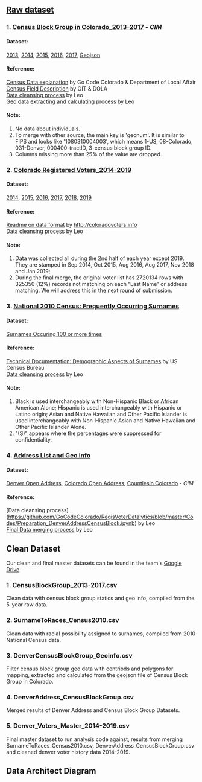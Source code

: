 ## [Raw dataset](https://drive.google.com/drive/folders/1-YH2q9zUzGlb3osYTGMf4n9hRPZo4OUE)

### 1. [Census Block Group in Colorado_2013-2017](https://data.colorado.gov/browse?q=census%20block%20groups&sortBy=relevance) - *CIM*

#### Dataset:
[2013](https://data.colorado.gov/Demographics/Census-Block-Groups-in-Colorado-2013/9gri-r239),
[2014](https://data.colorado.gov/Demographics/Census-Block-Groups-in-Colorado-2014/cmkv-zd4f), 
[2015](https://data.colorado.gov/Demographics/Census-Block-Groups-in-Colorado-2015/6hee-tnp6), 
[2016](https://data.colorado.gov/Demographics/Census-Block-Groups-in-Colorado-2016/iku4-4bpx), 
[2017](https://data.colorado.gov/Demographics/Census-Block-Groups-in-Colorado-2017/ty5m-9xub), 
[Geojson](https://data.colorado.gov/Demographics/Census-Block-Groups-in-Colorado-2010/kfm9-mvzv) <br>

#### Reference: 
[Census Data explanation](https://github.com/GoCodeColorado/GoCodeColorado-kbase-public/blob/187410313442847c357e04fb553a121941b297bf/Resources_for_Participants/Data/DOLA_Census_Data_GoCodeColorado.pdf) by Go Code Colorado & Department of Local Affair<br>
[Census Field Description](https://data.colorado.gov/Demographics/Census-Field-Descriptions/qten-sdpn/data) by OIT & DOLA<br>
[Data cleansing process](https://github.com/GoCodeColorado/RegisVoterDatalytics/blob/master/Codes/Preparation_CensusBlockGroup%202013-2017.ipynb) by Leo<br>
[Geo data extracting and calculating process](https://github.com/GoCodeColorado/RegisVoterDatalytics/blob/master/Codes/Preparation_DenverGeoCensesBlockGroup.ipynb) by Leo

#### Note:
1. No data about individuals.
2. To merge with other source, the main key is 'geonum'. It is similar to FIPS and looks like '1080310004003', which means 1-US, 08-Colorado, 031-Denver, 000400-tractID, 3-census block group ID.
3. Columns missing more than 25% of the value are dropped.


### 2. [Colorado Registered Voters_2014-2019](http://coloradovoters.info)

#### Dataset: 
[2014](http://coloradovoters.info/downloads/20140902/), 
[2015](http://coloradovoters.info/downloads/20151001/), 
[2016](http://coloradovoters.info/downloads/20160601/), 
[2017](http://coloradovoters.info/downloads/20170801/), 
[2018](http://coloradovoters.info/downloads/20181101/),
[2019](http://coloradovoters.info/downloads/20190101/) <br>

#### Reference: 
[Readme on data format](http://coloradovoters.info/downloads/readme.doc) by http://coloradovoters.info<br>
[Data cleansing process](https://github.com/GoCodeColorado/RegisVoterDatalytics/blob/master/Codes/Preparation_DenverVoters2014_2019.ipynb) by Leo

#### Note:
1. Data was collected all during the 2nd half of each year except 2019. They are stamped in Sep 2014, Oct 2015, Aug 2016, Aug 2017, Nov 2018 and Jan 2019;
2. During the final merge, the original voter list has 2720134 rows with 325350 (12%)  records not matching on each “Last Name” or address matching. We will address this in the next round of submission.

### 3. [National 2010 Census: Frequently Occurring Surnames](https://www.census.gov/topics/population/genealogy/data/2010_surnames.html)

#### Dataset:
[Surnames Occuring 100 or more times](https://www2.census.gov/topics/genealogy/2010surnames/names.zip)

#### Reference:
[Technical Documentation: Demographic Aspects of Surnames](https://www2.census.gov/topics/genealogy/2010surnames/surnames.pdf) by US Census Bureau<br>
[Data cleansing process](https://github.com/GoCodeColorado/RegisVoterDatalytics/blob/master/Codes/Preparation_Surnames_2010Census_Full_CSV.ipynb) by Leo

#### Note:
1. Black is used interchangeably with Non-Hispanic Black or African American Alone; Hispanic is used interchangeably with Hispanic or Latino origin; Asian and Native Hawaiian and Other Pacific Islander is used interchangeably with Non-Hispanic Asian and Native Hawaiian and Other Pacific Islander Alone.
2. "(S)" appears where the percentages were suppressed for confidentiality.

### 4. [Address List and Geo info](http://results.openaddresses.io/)

#### Dataset:
[Denver Open Address](https://s3.amazonaws.com/data.openaddresses.io/runs/608381/us/co/denver.zip),
[Colorado Open Address](https://s3.amazonaws.com/data.openaddresses.io/runs/608168/us/co/statewide.zip),
[Countiesin Colorado](https://data.colorado.gov/Transportation/Counties-in-Colorado/67vn-ijga) - *CIM*

#### Reference:
[Data cleansing process] (https://github.com/GoCodeColorado/RegisVoterDatalytics/blob/master/Codes/Preparation_DenverAddressCensusBlock.ipynb) by Leo <br>
[Final Data merging process](https://github.com/GoCodeColorado/RegisVoterDatalytics/blob/master/Codes/Preparation_DenverVoters2014_2019.ipynb) by Leo

## Clean Dataset

Our clean and final master datasets can be found in the team's [Google Drive](https://drive.google.com/drive/folders/1VQgAPKMzG7VStU8c5u1aivYBI6EGBREG) 

### 1. CensusBlockGroup_2013-2017.csv
Clean data with census block group statics and geo info, compiled from the 5-year raw data.

### 2. SurnameToRaces_Census2010.csv
Clean data with racial possibility assigned to surnames, compiled from 2010 National Census data.

### 3. DenverCensusBlockGroup_Geoinfo.csv
Filter census block group geo data with centriods and polygons for mapping, extracted and calculated from the geojson file of Census Block Group in Colorado.

### 4. DenverAddress_CensusBlockGroup.csv
Merged results of Denver Address and Census Block Group Datasets.

### 5. Denver_Voters_Master_2014-2019.csv
Final master dataset to run analysis code against, results from merging SurnameToRaces_Census2010.csv, DenverAddress_CensusBlockGroup.csv and cleaned denver voter history data 2014-2019.

## Data Architect Diagram
